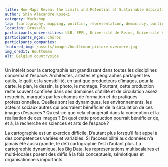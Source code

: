 ```yaml
---
title: How Maps Reveal the Limits and Potential of Sustainable Aspirations
author: Shin Alexandre Koseki
category: Workshop
tag: [cartography, mapping, politics, representation, democracy, participatory democracy]
location: Brussels
participants_universities: ULB, EPFL, Université de Reims, Université Valancienne, UZH, Université de Lausanne, Université d’Amiens
participants_ngos: Chôros
participants_companies:
featured_img: /assets/images/houtteman-picture-overmere.jpg
img_credit: Houtteman
alt: Belgium countryside
---
```

Un intérêt pour la cartographie est grandissant dans toutes les disciplines concernant l’espace. Architectes, artistes et géographes partagent les outils, le goût et la sensibilité, en tant que producteurs d’images, pour la carte, le plan, le dessin, la photo, le montage. Pourtant, cette production reste souvent confinée dans des domaines d’utilité et de circulation assez restreints, marqués par les champs de formation et de pratiques professionnelles. Quelles sont les dynamiques, les environnements, les acteurs sociaux autres qui pourraient bénéficier de la circulation de ces images d’espaces ? Qu’est-ce que cela changerait dans la conception et la réalisation de ces images ? En quoi cette production pourrait bénéficier de, et à, la recherche en sciences et arts de l’espace ?

La cartographie est un exercice difficile. D’autant plus lorsqu’il fait appel à des compétences variées et variables. Si l’accessibilité aux données n’a jamais été aussi grande, le défi cartographie l’est d’autant plus. La cartographie dynamique, les Big Data, les représentations multiscalaires et multi-locales posent des défis à la fois conceptuels, sémiotiques et organisationnels importants.
